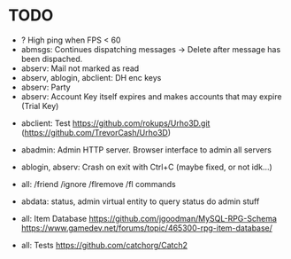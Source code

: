 # TODO

* ? High ping when FPS < 60
* abmsgs: Continues dispatching messages -> Delete after message has been dispached.
* abserv: Mail not marked as read
* abserv, ablogin, abclient: DH enc keys
* abserv: Party
* abserv: Account Key itself expires and makes accounts that may expire (Trial Key)

+ abclient: Test https://github.com/rokups/Urho3D.git (https://github.com/TrevorCash/Urho3D)

* abadmin: Admin HTTP server. Browser interface to admin all servers

* ablogin, abserv: Crash on exit with Ctrl+C (maybe fixed, or not idk...)


* all: /friend /ignore /flremove /fl commands
* abdata: status, admin virtual entity to query status do admin stuff
* all: Item Database
  https://github.com/jgoodman/MySQL-RPG-Schema   
  https://www.gamedev.net/forums/topic/465300-rpg-item-database/

* all: Tests https://github.com/catchorg/Catch2
